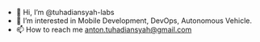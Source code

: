 - 👋 Hi, I’m @tuhadiansyah-labs
- 👀 I’m interested in Mobile Development, DevOps, Autonomous Vehicle. 
- 📫 How to reach me anton.tuhadiansyah@gmail.com

<!---
tuhadiansyah-labs/tuhadiansyah-labs is a ✨ special ✨ repository because its `README.md` (this file) appears on your GitHub profile.
You can click the Preview link to take a look at your changes.
--->

